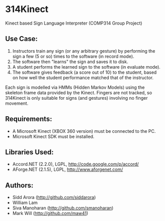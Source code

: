 314Kinect
=========

Kinect based Sign Language Interpreter (COMP314 Group Project)


Use Case:
---------
1. Instructors train any sign (or any arbitrary gesture) by performing the sign a few (5 or so) times to the software (in record mode).
2. The software then "learns" the sign and saves it to disk.
3. A student performs the learned sign to the software (in evaluate mode).
4. The software gives feedback (a score out of 10) to the student, based on how well the student performance matched that of the instructor.

Each sign is modelled via HMMs (Hidden Markov Models) using the skeleton frame data provided by the Kinect.
Fingers are not tracked, so 314Kinect is only suitable for signs (and gestures) involving no finger movement.

Requirements:
-------------
* A Microsoft Kinect (XBOX 360 version) must be connected to the PC.
* Microsoft Kinect SDK must be installed.


Libraries Used:
---------------
* Accord.NET (2.2.0), LGPL, http://code.google.com/p/accord/
* AForge.NET (2.1.5), LGPL, http://www.aforgenet.com/


Authors:
-------------
* Sidd Arora (http://github.com/siddarora)
* William Lam 
* Siva Manoharan (http://github.com/smanoharan)
* Mark Will (http://github.com/maw41)

